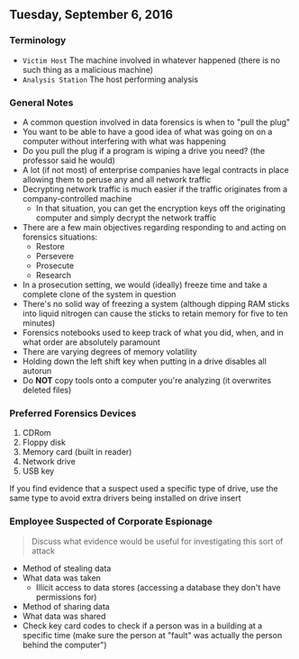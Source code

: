 ## Tuesday, September 6, 2016

### Terminology
- `Victim Host` The machine involved in whatever happened (there is no such thing as a malicious machine)
- `Analysis Station` The host performing analysis

### General Notes
- A common question involved in data forensics is when to "pull the plug"  
- You want to be able to have a good idea of what was going on on a computer without interfering with what was happening  
- Do you pull the plug if a program is wiping a drive you need? (the professor said he would)
- A lot (if not most) of enterprise companies have legal contracts in place allowing them to peruse any and all network traffic
- Decrypting network traffic is much easier if the traffic originates from a company-controlled machine  
  - In that situation, you can get the encryption keys off the originating computer and simply decrypt the network traffic
- There are a few main objectives regarding responding to and acting on forensics situations:  
  - Restore
  - Persevere
  - Prosecute
  - Research
- In a prosecution setting, we would (ideally) freeze time and take a complete clone of the  system in question
- There's no solid way of freezing a system (although dipping RAM sticks into liquid nitrogen can cause the sticks to retain memory for five to ten minutes)
- Forensics notebooks used to keep track of what you did, when, and in what order are absolutely paramount
- There are varying degrees of memory volatility
- Holding down the left shift key when putting in a drive disables all autorun
- Do **NOT** copy tools onto a computer you're analyzing (it overwrites deleted files) 

### Preferred Forensics Devices
1. CDRom
1. Floppy disk
1. Memory card (built in reader)
1. Network drive
1. USB key

If you find evidence that a suspect used a specific type of drive, use the same type to avoid extra drivers being installed on drive insert

### Employee Suspected of Corporate Espionage
> Discuss what evidence would be useful for investigating this sort of attack

- Method of stealing data
- What data was taken
  - Illicit access to data stores (accessing a database they don't have permissions for)
- Method of sharing data
- What data was shared
- Check key card codes to check if a person was in a building at a specific time (make sure the person at "fault" was actually the person behind the computer")
